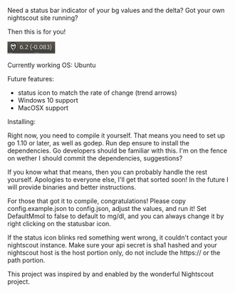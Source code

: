 Need a status bar indicator of your bg values and the delta?
Got your own nightscout site running?

Then this is for you!

![alt text](./screenshot.png)

Currently working OS: Ubuntu

Future features:
- status icon to match the rate of change (trend arrows)
- Windows 10 support
- MacOSX support

Installing:

Right now, you need to compile it yourself. That means you
need to set up go 1.10 or later, as well as godep. Run dep ensure to install the dependencies. Go developers should be familiar with this. I'm on the fence on wether I should commit the dependencies, suggestions?

If you know what that means, then you can probably handle the rest yourself. Apologies to everyone else, I'll get that sorted soon! In the future I will provide binaries and better instructions.

For those that got it to compile, congratulations! Please copy config.example.json to config.json, adjust the values, and run it! Set DefaultMmol to false to default to mg/dl, and you can always change it by right clicking on the statusbar icon.

If the status icon blinks red something went wrong, it couldn't contact your nightscout instance. Make sure your api secret is sha1 hashed and your nightscout host is the host portion only, do not include the https:// or the path portion.

This project was inspired by and enabled by the wonderful Nightscout project.
